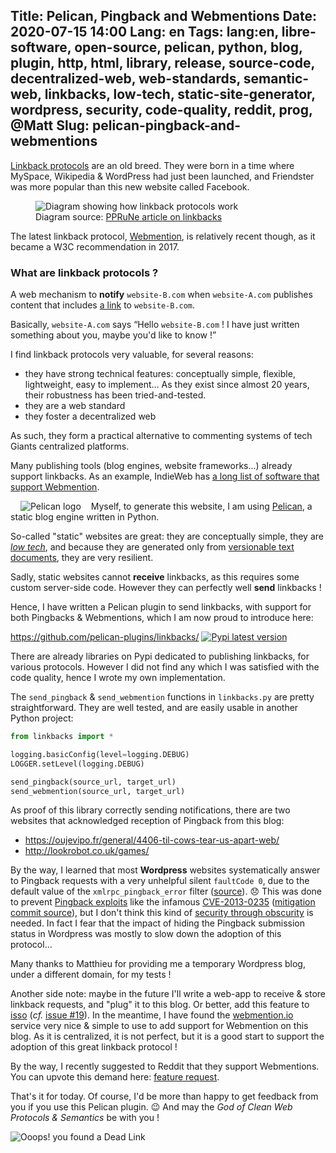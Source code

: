 Title: Pelican, Pingback and Webmentions
Date: 2020-07-15 14:00
Lang: en
Tags: lang:en, libre-software, open-source, pelican, python, blog, plugin, http, html, library, release, source-code, decentralized-web, web-standards, semantic-web, linkbacks, low-tech, static-site-generator, wordpress, security, code-quality, reddit, prog, @Matt
Slug: pelican-pingback-and-webmentions
---
<!-- Partagé sur :
- [x] IRC indieweb.org
- [x] https://www.reddit.com/r/Python/comments/i19o2k/pelican_pingback_and_webmentions/
- [x] https://pycoders.com/submissions
-->

[Linkback protocols](https://en.wikipedia.org/wiki/Linkback) are an old breed.
They were born in a time where MySpace, Wikipedia & WordPress had just been launched,
and Friendster was more popular than this new website called Facebook.

<figure>
  <img alt="Diagram showing how linkback protocols work" src="images/2020/07/linkback.gif">
  <figcaption>Diagram source: <a href="https://www.pprune.org/misc.php?do=linkbacks">PPRuNe article on linkbacks</a></figcaption>
</figure>

The latest linkback protocol, [Webmention](https://indieweb.org/Webmention), is relatively recent though,
as it became a W3C recommendation in 2017.

### What are linkback protocols ?

A web mechanism to **notify** `website-B.com`
when `website-A.com` publishes content that includes [a link](https://en.wikipedia.org/wiki/Hyperlink) to `website-B.com`.

Basically, `website-A.com` says “Hello `website-B.com` ! I have just written something about you, maybe you'd like to know !”

I find linkback protocols very valuable, for several reasons:

- they have strong technical features: conceptually simple, flexible, lightweight, easy to implement...
As they exist since almost 20 years, their robustness has been tried-and-tested.
- they are a web standard
- they foster a decentralized web

As such, they form a practical alternative to commenting systems of tech Giants centralized platforms.

Many publishing tools (blog engines, website frameworks...) already support linkbacks.
As an example, IndieWeb has [a long list of software that support Webmention](https://indieweb.org/Webmention#Publishing_Software).

<img class="pelican-logo" alt="Pelican logo" src="images/open-source/pelican-logo.png">

Myself, to generate this website, I am using [Pelican](https://getpelican.com),
a static blog engine written in Python.

So-called "static" websites are great: they are conceptually simple,
they are [_low tech_](https://homebrewserver.club/low-tech-website-howto.html#software),
and because they are generated only from [versionable text documents](https://en.wikipedia.org/wiki/Version_control), they are very resilient.

Sadly, static websites cannot **receive** linkbacks, as this requires some custom server-side code.
However they can perfectly well **send** linkbacks !

Hence, I have written a Pelican plugin to send linkbacks,
with support for both Pingbacks & Webmentions,
which I am now proud to introduce here:

<https://github.com/pelican-plugins/linkbacks/> [![Pypi latest version](https://img.shields.io/pypi/v/pelican-plugin-linkbacks.svg)](https://pypi.python.org/pypi/pelican-plugin-linkbacks)

There are already libraries on Pypi dedicated to publishing linkbacks, for various protocols.
However I did not find any which I was satisfied with the code quality, hence I wrote my own implementation.

The `send_pingback` & `send_webmention` functions in `linkbacks.py` are pretty straightforward.
They are well tested, and are easily usable in another Python project:

```python
from linkbacks import *

logging.basicConfig(level=logging.DEBUG)
LOGGER.setLevel(logging.DEBUG)

send_pingback(source_url, target_url)
send_webmention(source_url, target_url)
```

As proof of this library correctly sending notifications, there are two websites that acknowledged reception of Pingback from this blog:

- <https://oujevipo.fr/general/4406-til-cows-tear-us-apart-web/>
- <http://lookrobot.co.uk/games/>

By the way, I learned that most **Wordpress** websites systematically answer to Pingback requests with a very unhelpful silent `faultCode 0`, due to the default value of the `xmlrpc_pingback_error` filter ([source](https://github.com/WordPress/WordPress/blob/5.4.2/wp-includes/comment.php#L3016)). 😞
This was done to prevent [Pingback exploits](https://en.wikipedia.org/wiki/Pingback#Exploits) like the infamous [CVE-2013-0235](https://nvd.nist.gov/vuln/detail/CVE-2013-0235) ([mitigation commit source](https://github.com/WordPress/WordPress/commit/82e9c40)),
but I don't think this kind of [security through obscurity](https://en.wikipedia.org/wiki/Security_through_obscurity) is needed.
In fact I fear that the impact of hiding the Pingback submission status in Wordpress was mostly to slow down the adoption of this protocol...

Many thanks to Matthieu for providing me a temporary Wordpress blog, under a different domain, for my tests !

Another side note: maybe in the future I'll write a web-app to receive & store linkback requests,
and "plug" it to this blog. Or better, add this feature to [isso](https://posativ.org/isso/) (_cf._ [issue #19](https://github.com/posativ/isso/issues/19)).
In the meantime, I have found the [webmention.io](https://webmention.io) service very nice & simple to use to add support for Webmention on this blog.
As it is centralized, it is not perfect, but it is a good start to support the adoption of this great linkback protocol !

By the way, I recently suggested to Reddit that they support Webmentions.
You can upvote this demand here: [feature request](https://www.reddit.com/r/ideasfortheadmins/comments/i1apb8/feature_request_support_webmentions/).

That's it for today.
Of course, I'd be more than happy to get feedback from you if you use this Pelican plugin. 😉
And may the _God of Clean Web Protocols & Semantics_ be with you !

![Ooops! you found a Dead Link](https://chezsoi.org/lucas/wwcb/photos/404-Dead_Link.jpg)


<style>
.uk-article-content > p:nth-child(16) { /* Link to GitHub repo */
  display: block;
  text-align: center;
  border: 1px solid black;
  border-radius: 10rem;
  padding: 1rem;
  margin: 2rem 10vw;
}
.pelican-logo { float: left; max-height: 6rem; margin: 0 1rem; }
</style>
